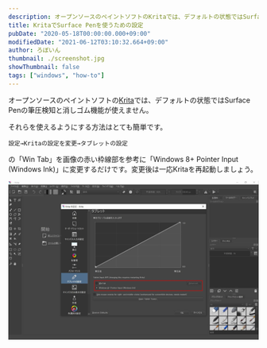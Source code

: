 ```yaml
---
description: オープンソースのペイントソフトのKritaでは、デフォルトの状態ではSurface Penの筆圧検知と消しゴム機能が使えません。設定はとても簡単です。
title: KritaでSurface Penを使うための設定
pubDate: "2020-05-18T00:00:00.000+09:00"
modifiedDate: "2021-06-12T03:10:32.664+09:00"
author: ろぼいん
thumbnail: ./screenshot.jpg
showThumbnail: false
tags: ["windows", "how-to"]
---
```


オープンソースのペイントソフトの[Krita](https://krita.org/)では、デフォルトの状態ではSurface Penの筆圧検知と消しゴム機能が使えません。

それらを使えるようにする方法はとても簡単です。

```
設定→Kritaの設定を変更→タブレットの設定
```

の「Win Tab」を画像の赤い枠線部を参考に「Windows 8+ Pointer Input (Windows Ink)」に変更するだけです。変更後は一応Kritaを再起動しましょう。

![スクリーンショット](./screenshot.jpg)
